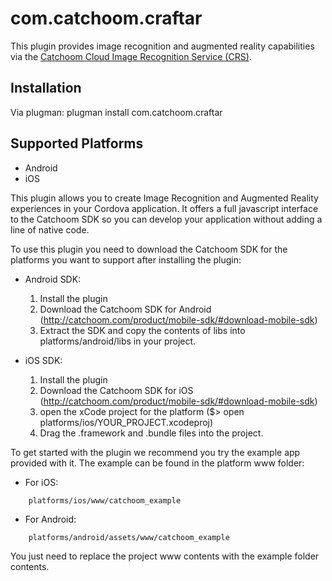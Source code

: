 <!-- 
  
  Copyright 2014 Niels Snoeck
 
  Licensed under the Apache License, Version 2.0 (the "License");
  you may not use this file except in compliance with the License.
  You may obtain a copy of the License at
 
     http://www.apache.org/licenses/LICENSE-2.0
 
  Unless required by applicable law or agreed to in writing, software
  distributed under the License is distributed on an "AS IS" BASIS,
  WITHOUT WARRANTIES OR CONDITIONS OF ANY KIND, either express or implied.
  See the License for the specific language governing permissions and
  limitations under the License.

-->

# com.catchoom.craftar

This plugin provides image recognition and augmented reality capabilities via the 
[Catchoom Cloud Image Recognition Service (CRS)](http://catchoom.com/product/cloud-image-recognition-api).

## Installation

Via plugman: 
    plugman install com.catchoom.craftar

    
## Supported Platforms

- Android
- iOS

This plugin allows you to create Image Recognition and Augmented Reality experiences in your Cordova application.
It offers a full javascript interface to the Catchoom SDK so you can develop your application without adding a line of native code.

To use this plugin you need to download the Catchoom SDK for the platforms you want to support after installing the plugin:
* Android SDK: 
  1. Install the plugin
  2. Download the Catchoom SDK for Android (http://catchoom.com/product/mobile-sdk/#download-mobile-sdk)
  3. Extract the SDK and copy the contents of libs into platforms/android/libs in your project.

* iOS SDK:
  1. Install the plugin
  2. Download the Catchoom SDK for iOS (http://catchoom.com/product/mobile-sdk/#download-mobile-sdk)
  3. open the xCode project for the platform ($> open platforms/ios/YOUR_PROJECT.xcodeproj)
  3. Drag the .framework and .bundle files into the project.

To get started with the plugin we recommend you try the example app provided with it. The example can be found in the 
platform www folder:
  * For iOS:
  ```
      platforms/ios/www/catchoom_example
  ```

  * For Android:
  ```
      platforms/android/assets/www/catchoom_example
  ```
You just need to replace the project www contents with the example folder contents.
